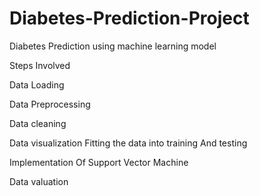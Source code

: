 # Diabetes-Prediction-Project
Diabetes Prediction using machine learning model

Steps Involved

Data Loading 

Data Preprocessing 

Data cleaning 

Data visualization Fitting the data into training And testing 

Implementation Of Support Vector Machine 

Data valuation
